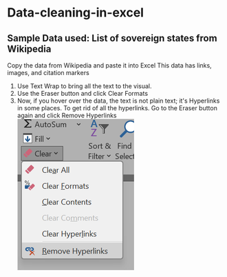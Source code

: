 # Data-cleaning-in-excel
## Sample Data used: List of sovereign states from Wikipedia
Copy the data from Wikipedia and paste it into Excel
This data has links, images, and citation markers

1. Use Text Wrap to bring all the text to the visual.
2. Use the Eraser button and click Clear Formats
3. Now, if you hover over the data, the text is not plain text; it's Hyperlinks in some places. To get rid of all the hyperlinks. Go to the Eraser button again and click Remove Hyperlinks
   ![img alt](https://github.com/nsankareswari-70/Data-cleaning-in-excel/blob/3fc9ef6e6e617cc4f36c9b129f2882f09039fdf4/ex110.png)
